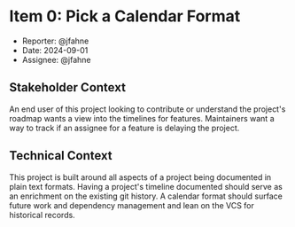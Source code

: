 # Item 0: Pick a Calendar Format<!-- Required -->

* Reporter: @jfahne <!-- Comma separated list of authors. Required -->
* Date: 2024-09-01 <!-- Date of most recent update. Required -->
* Assignee: @jfahne <!-- User currently working on todo. Optional -->

## Stakeholder Context <!-- Required -->

An end user of this project looking to contribute or understand the project's roadmap wants a view
into the timelines for features. Maintainers want a way to track if an assignee for a feature is
delaying the project.

## Technical Context <!-- Required -->

This project is built around all aspects of a project being documented in plain text formats.
Having a project's timeline documented should serve as an enrichment on the existing git
history. A calendar format should surface future work and dependency management and lean on
the VCS for historical records.

